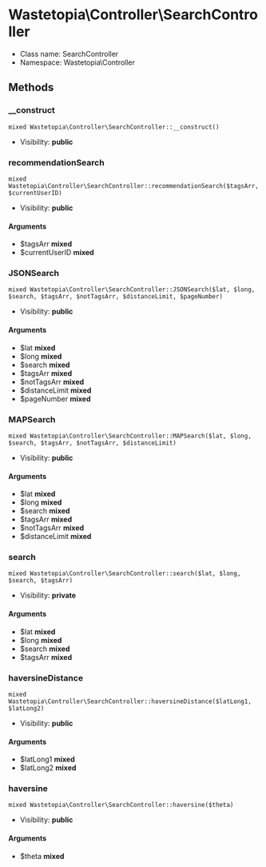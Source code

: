 Wastetopia\Controller\SearchController
===============






* Class name: SearchController
* Namespace: Wastetopia\Controller







Methods
-------


### __construct

    mixed Wastetopia\Controller\SearchController::__construct()





* Visibility: **public**




### recommendationSearch

    mixed Wastetopia\Controller\SearchController::recommendationSearch($tagsArr, $currentUserID)





* Visibility: **public**


#### Arguments
* $tagsArr **mixed**
* $currentUserID **mixed**



### JSONSearch

    mixed Wastetopia\Controller\SearchController::JSONSearch($lat, $long, $search, $tagsArr, $notTagsArr, $distanceLimit, $pageNumber)





* Visibility: **public**


#### Arguments
* $lat **mixed**
* $long **mixed**
* $search **mixed**
* $tagsArr **mixed**
* $notTagsArr **mixed**
* $distanceLimit **mixed**
* $pageNumber **mixed**



### MAPSearch

    mixed Wastetopia\Controller\SearchController::MAPSearch($lat, $long, $search, $tagsArr, $notTagsArr, $distanceLimit)





* Visibility: **public**


#### Arguments
* $lat **mixed**
* $long **mixed**
* $search **mixed**
* $tagsArr **mixed**
* $notTagsArr **mixed**
* $distanceLimit **mixed**



### search

    mixed Wastetopia\Controller\SearchController::search($lat, $long, $search, $tagsArr)





* Visibility: **private**


#### Arguments
* $lat **mixed**
* $long **mixed**
* $search **mixed**
* $tagsArr **mixed**



### haversineDistance

    mixed Wastetopia\Controller\SearchController::haversineDistance($latLong1, $latLong2)





* Visibility: **public**


#### Arguments
* $latLong1 **mixed**
* $latLong2 **mixed**



### haversine

    mixed Wastetopia\Controller\SearchController::haversine($theta)





* Visibility: **public**


#### Arguments
* $theta **mixed**


